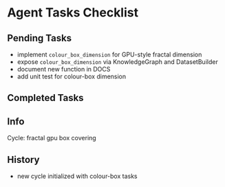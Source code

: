 # Agent Tasks Checklist

## Pending Tasks
- implement `colour_box_dimension` for GPU-style fractal dimension
- expose `colour_box_dimension` via KnowledgeGraph and DatasetBuilder
- document new function in DOCS
- add unit test for colour-box dimension

## Completed Tasks

## Info
Cycle: fractal gpu box covering

## History
- new cycle initialized with colour-box tasks
